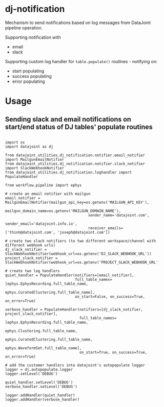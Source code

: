 # dj-notification

Mechanism to send notifications based on log messages from DataJoint pipeline operation.

Supporting notification with
+ email
+ slack

Supporting custom log handler for `table.populate()` routines - notifying on:
+ start populating
+ success populating
+ error populating


# Usage


## Sending slack and email notifications on start/end status of DJ tables' populate routines

```

import os
import datajoint as dj

from datajoint_utilities.dj_notification.notifier.email_notifier import MailgunEmailNotifier
from datajoint_utilities.dj_notification.notifier.slack_notifier import SlackWebhookNotifier
from datajoint_utilities.dj_notification.loghandler import PopulateHandler

from workflow.pipeline import ephys

# create an email notifier with mailgun
email_notifier = MailgunEmailNotifier(mailgun_api_key=os.getenv('MAILGUN_API_KEY'),
                                      mailgun_domain_name=os.getenv('MAILGUN_DOMAIN_NAME'),
                                      sender_name='datajoint.com',
                                      sender_email='datajoint.info.io',
                                      receiver_emails=['thinh@datajoint.com', 'joseph@datajoint.com'])

# create two slack notifiers (to two different workspace/channel with different webhook urls)
dj_slack_notifier = SlackWebhookNotifier(webhook_url=os.getenv('DJ_SLACK_WEBHOOK_URL'))
project_slack_notifier = SlackWebhookNotifier(webhook_url=os.getenv('PROJECT_SLACK_WEBHOOK_URL'))

# create two log handlers
quiet_handler = PopulateHandler(notifiers=[email_notifier],
                                full_table_names=[ephys.EphysRecording.full_table_name,
                                                  ephys.CuratedClustering.full_table_name],
                                on_start=False, on_success=True, on_error=True)

verbose_handler = PopulateHandler(notifiers=[dj_slack_notifier, project_slack_notifier],
                                  full_table_names=[ephys.EphysRecording.full_table_name,
                                                    ephys.Clustering.full_table_name,
                                                    ephys.CuratedClustering.full_table_name,
                                                    ephys.WaveformSet.full_table_name],
                                  on_start=True, on_success=True, on_error=True)

# add the customer handlers into datajoint's autopopulate logger
logger = dj.autopopulate.logger
logger.setLevel('DEBUG')

quiet_handler.setLevel('DEBUG')
verbose_handler.setLevel('DEBUG')

logger.addHandler(quiet_handler)
logger.addHandler(verbose_handler)

```
